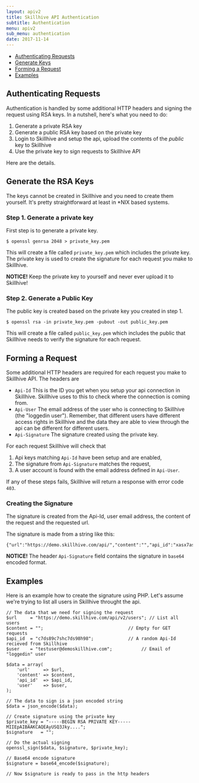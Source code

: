 ```yaml
---
layout: apiv2
title: Skillhive API Authentication
subtitle: Authentication
menu: apiv2
sub_menu: authentication
date: 2017-11-14
---
```


<div class="pure-menu pure-menu-open pure-menu-horizontal">
    <ul>
        <li><a href="#authentication">Authenticating Requests</a></li>
        <li><a href="#keys">Generate Keys</a></li>
        <li><a href="#request">Forming a Request</a></li>
        <li><a href="#examples">Examples</a></li>
    </ul>
</div>

<h2 id="authentication">Authenticating Requests</h2>

Authentication is handled by some additional HTTP headers and signing the request
using RSA keys. In a nutshell, here's what you need to do:

1. Generate a private RSA key
1. Generate a public RSA key based on the private key
1. Login to Skillhive and setup the api, upload the contents of the *public* key to Skillhive
1. Use the private key to sign requests to Skillhive API

Here are the details.

<h2 id="keys">Generate the RSA Keys</h2>

The keys cannot be created in Skillhive and you need to create them yourself. It's pretty
straightforward at least in *NIX based systems.

### Step 1. Generate a private key

First step is to generate a private key.

    $ openssl genrsa 2048 > private_key.pem

This will create a file called ``private_key.pem`` which includes the private key. The
private key is used to create the signature for each request you make to Skillhive.

**NOTICE!** Keep the private key to yourself and never ever upload it to Skillhive!

### Step 2. Generate a Public Key

The public key is created based on the private key you created in step 1.

    $ openssl rsa -in private_key.pem -pubout -out public_key.pem

This will create a file called ``public_key.pem`` which includes the public that Skillhive
needs to verify the signature for each request.

<h2 id="request">Forming a Request</h2>

Some additional HTTP headers are required for each request you make to Skillhive API. The headers are

- ``Api-Id`` This is the ID you get when you setup your api connection in Skillhive. Skillhive uses to this to
check where the connection is coming from.
- ``Api-User`` The email address of the user who is connecting to Skillhive (the "loggedin user"). Remember,
that different users have different access rights in Skillhive and the data they are able to view through
the api can be different for different users.
- ``Api-Signature`` The signature created using the private key.

For each request Skillhive will check that

1. Api keys matching ``Api-Id`` have been setup and are enabled,
1. The signature from ``Api-Signature`` matches the request,
1. A user account is found with the email address defined in ``Api-User``.

If any of these steps fails, Skillhive will return a response with error code ``403``.

### Creating the Signature

The signature is created from the Api-Id, user email address, the content of the request and the
requested url.

The signature is made from a string like this:

    {"url":"https://demo.skillhive.com/api/","content":"","api_id":"xasx7as87xash7978","user":"demouser@skillhive.com"}

**NOTICE!** The header ``Api-Signature`` field contains the signature in ``base64`` encoded format.


<h2 id="examples">Examples</h2>

Here is an example how to create the signature using PHP. Let's assume we're trying to list all users in Skillhive
throught the api.

    // The data that we need for signing the request
    $url     = "https://demo.skillhive.com/api/v2/users"; // List all users
    $content = "";                                // Empty for GET requests
    $api_id  = "c7ds89c7shc7ds98h98";             // A random Api-Id recieved from Skillhive
    $user    = "testuser@demoskillhive.com";           // Email of "loggedin" user

    $data = array(
        'url'     => $url,
        'content' => $content,
        'api_id'  => $api_id,
        'user'    => $user,
    );        

    // The data to sign is a json encoded string    
    $data = json_encode($data);

    // Create signature using the private key
    $private_key = "-----BEGIN RSA PRIVATE KEY-----MIIEpAIBAAKCAQEAyUSQ3Jky....";
    $signature   = "";

    // Do the actual signing
    openssl_sign($data, $signature, $private_key);

    // Base64 encode signature
    $signature = base64_encode($signature);

    // Now $signature is ready to pass in the http headers
